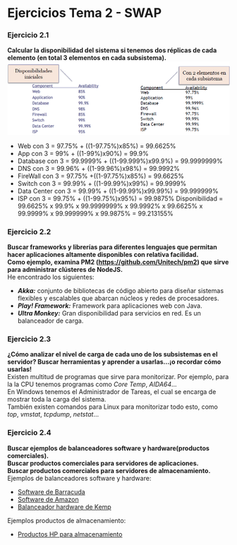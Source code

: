 # Ejercicios Tema 2 - SWAP

### Ejercicio 2.1
**Calcular la disponibilidad del sistema si tenemos dos réplicas de cada elemento (en total 3 elementos en cada subsistema).**  
![imagen](https://github.com/Anixo/SWAP/blob/master/Ejercicios/img/2.1.png)  
* Web con 3 = 97.75% + ((1-97.75%)x85%) = 99.6625%
* App con 3 = 99% + ((1-99%)x90%) = 99.9%
* Database con 3 = 99.9999% + ((1-99.999%)x99.9%) = 99.9999999%
* DNS con 3 = 99.96% + ((1-99.96%)x98%) = 99.9992%
* FireWall con 3 = 97.75% +((1-97.75%)x85%) =  99.6625%
* Switch con 3 = 99.99% + ((1-99.99%)x99%) = 99.9999%
* Data Center con 3 = 99.99% + ((1-99.99%)x99.99%) = 99.999999%
* ISP con 3 = 99.75% + ((1-99.75%)x95%) = 99.9875%
Disponibilidad = 99.6625% x 99.9% x 99.9999999% x 99.9992% x 99.6625% x 99.9999% x 99.999999% x 99.9875% = 99.213155%


### Ejercicio 2.2
**Buscar frameworks y librerías para diferentes lenguajes que permitan hacer aplicaciones altamente disponibles con relativa facilidad.  
Como ejemplo, examina PM2 (https://github.com/Unitech/pm2) que sirve para administrar clústeres de NodeJS.**  
He encontrado los siguientes:
* ***Akka:*** conjunto de bibliotecas de código abierto para diseñar sistemas flexibles y escalables que abarcan núcleos y redes de procesadores.
* ***Play! Framework:*** Framework para aplicaciones web con Java.
* ***Ultra Monkey:*** Gran disponibilidad para servicios en red. Es un balanceador de carga.


### Ejercicio 2.3
**¿Cómo analizar el nivel de carga de cada uno de los subsistemas en el servidor? Buscar herramientas y aprender a usarlas...¡o recordar cómo usarlas!**  
Existen multitud de programas que sirve para monitorizar. Por ejemplo, para la la CPU tenemos programas como *Core Temp*, *AIDA64*...  
En Windows tenemos el Administrador de Tareas, el cual se encarga de mostrar toda la carga del sistema.  
También existen comandos para Linux para monitorizar todo esto, como *top*, *vmstat*, *tcpdump*, *netstat*...  


### Ejercicio 2.4
**Buscar ejemplos de balanceadores software y hardware(productos comerciales).  
Buscar productos comerciales para servidores de aplicaciones.  
Buscar productos comerciales para servidores de almacenamiento.**  
Ejemplos de balanceadores software y hardware:  
* [Software de Barracuda](https://www.barracuda.com/products/loadbalancer)
* [Software de Amazon](https://aws.amazon.com/es/elasticloadbalancing/details/)
* [Balanceador hardware de Kemp](https://kemptechnologies.com/es/server-load-balancing-appliances/product-matrix.html)

Ejemplos productos de almacenamiento:
* [Productos HP para almacenamiento](https://www.it-market.com/en/hewlett-packard/hp-storage/hp-storage-accessories?cat=452&next_page=2)
